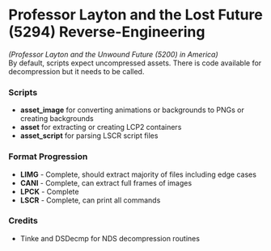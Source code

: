 # Professor Layton and the Lost Future (5294) Reverse-Engineering
<i>(Professor Layton and the Unwound Future (5200) in America)</i>
<br>By default, scripts expect uncompressed assets. There is code available for decompression but it needs to be called.

### Scripts
* <b>asset_image</b> for converting animations or backgrounds to PNGs or creating backgrounds
* <b>asset</b> for extracting or creating LCP2 containers
* <b>asset_script</b> for parsing LSCR script files

### Format Progression
* <b>LIMG</b> - Complete, should extract majority of files including edge cases
* <b>CANI</b> - Complete, can extract full frames of images
* <b>LPCK</b> - Complete
* <b>LSCR</b> - Complete, can print all commands

### Credits
* Tinke and DSDecmp for NDS decompression routines
